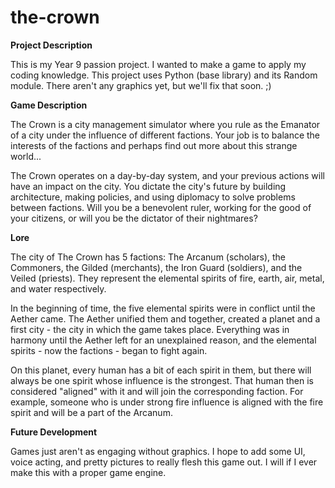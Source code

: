 # the-crown
**Project Description**

This is my Year 9 passion project. I wanted to make a game to apply my coding knowledge.
This project uses Python (base library) and its Random module. There aren't any graphics yet, but we'll fix that soon. ;)


**Game Description**

The Crown is a city management simulator where you rule as the Emanator of a city under the influence of different factions. Your job is to balance the interests of the factions and perhaps find out more about this strange world...

The Crown operates on a day-by-day system, and your previous actions will have an impact on the city. You dictate the city's future by building architecture, making policies, and using diplomacy to solve problems between factions. Will you be a benevolent ruler, working for the good of your citizens, or will you be the dictator of their nightmares?


**Lore**

The city of The Crown has 5 factions: The Arcanum (scholars), the Commoners, the Gilded (merchants), the Iron Guard (soldiers), and the Veiled (priests). They represent the elemental spirits of fire, earth, air, metal, and water respectively. 

In the beginning of time, the five elemental spirits were in conflict until the Aether came. The Aether unified them and together, created a planet and a first city - the city in which the game takes place. Everything was in harmony until the Aether left for an unexplained reason, and the elemental spirits - now the factions - began to fight again.

On this planet, every human has a bit of each spirit in them, but there will always be one spirit whose influence is the strongest. That human then is considered "aligned" with it and will join the corresponding faction. For example, someone who is under strong fire influence is aligned with the fire spirit and will be a part of the Arcanum.


**Future Development**

Games just aren't as engaging without graphics. I hope to add some UI, voice acting, and pretty pictures to really flesh this game out. I will if I ever make this with a proper game engine.
